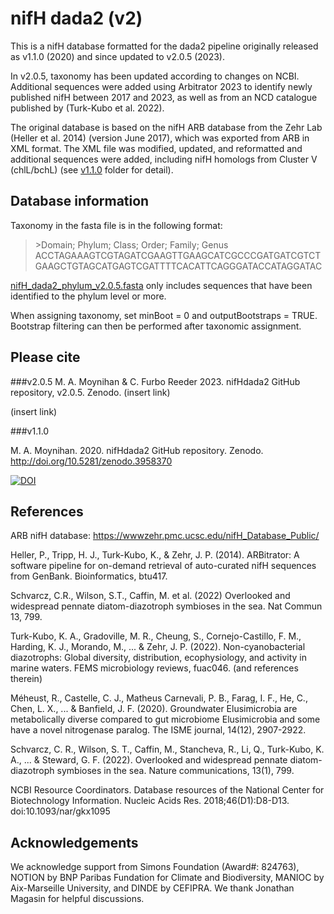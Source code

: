 # nifH dada2 (v2)
This is a nifH database formatted for the dada2 pipeline originally released as v1.1.0 (2020) and since updated to v2.0.5 (2023). 

In v2.0.5, taxonomy has been updated according to changes on NCBI. Additional sequences were added using Arbitrator 2023 to identify newly published nifH between 2017 and 2023, as well as from an NCD catalogue published by (Turk-Kubo et al. 2022).

The original database is based on the nifH ARB database from the Zehr Lab (Heller et al. 2014) (version June 2017), which was exported from ARB in XML format. The XML file was modified, updated, and reformatted and additional sequences were added, including nifH homologs from Cluster V (chlL/bchL)  (see [v1.1.0](https://github.com/moyn413/nifHdada2/tree/master/v1.1.0/Documentation) folder for detail). 


## Database information

Taxonomy in the fasta file is in the following format:

> \>Domain; Phylum; Class; Order; Family; Genus
ACCTAGAAAGTCGTAGATCGAAGTTGAAGCATCGCCCGATGATCGTCTGAAGCTGTAGCATGAGTCGATTTTCACATTCAGGGATACCATAGGATAC

[nifH_dada2_phylum_v2.0.5.fasta](https://github.com/moyn413/nifHdada2/blob/master/nifH_dada2_phylum_v2.0.5.fasta) only includes sequences that have been identified to the phylum level or more. 

When assigning taxonomy, set minBoot = 0 and outputBootstraps = TRUE. Bootstrap filtering can then be performed after taxonomic assignment.


## Please cite

###v2.0.5
M. A. Moynihan & C. Furbo Reeder 2023. nifHdada2 GitHub repository, v2.0.5. Zenodo. (insert link)

(insert link)

###v1.1.0

M. A. Moynihan. 2020. nifHdada2 GitHub repository. Zenodo. http://doi.org/10.5281/zenodo.3958370

<a href="https://zenodo.org/badge/latestdoi/281839441"><img src="https://zenodo.org/badge/281839441.svg" alt="DOI"></a>

## References

ARB nifH database: https://wwwzehr.pmc.ucsc.edu/nifH_Database_Public/

Heller, P., Tripp, H. J., Turk-Kubo, K., & Zehr, J. P. (2014). ARBitrator: A software pipeline for on-demand retrieval of auto-curated nifH sequences from GenBank. Bioinformatics, btu417.

Schvarcz, C.R., Wilson, S.T., Caffin, M. et al. (2022) Overlooked and widespread pennate diatom-diazotroph symbioses in the sea. Nat Commun 13, 799.

Turk-Kubo, K. A., Gradoville, M. R., Cheung, S., Cornejo-Castillo, F. M., Harding, K. J., Morando, M., ... & Zehr, J. P. (2022). Non-cyanobacterial diazotrophs: Global diversity, distribution, ecophysiology, and activity in marine waters. FEMS microbiology reviews, fuac046. (and references therein)

Méheust, R., Castelle, C. J., Matheus Carnevali, P. B., Farag, I. F., He, C., Chen, L. X., ... & Banfield, J. F. (2020). Groundwater Elusimicrobia are metabolically diverse compared to gut microbiome Elusimicrobia and some have a novel nitrogenase paralog. The ISME journal, 14(12), 2907-2922.

Schvarcz, C. R., Wilson, S. T., Caffin, M., Stancheva, R., Li, Q., Turk-Kubo, K. A., ... & Steward, G. F. (2022). Overlooked and widespread pennate diatom-diazotroph symbioses in the sea. Nature communications, 13(1), 799.

NCBI Resource Coordinators. Database resources of the National Center for Biotechnology Information. Nucleic Acids Res. 2018;46(D1):D8-D13. doi:10.1093/nar/gkx1095


## Acknowledgements 
We acknowledge support from Simons Foundation (Award#: 824763), NOTION by BNP Paribas Fundation for Climate and Biodiversity, MANIOC by Aix-Marseille University, and DINDE by CEFIPRA. We thank Jonathan Magasin for helpful discussions.